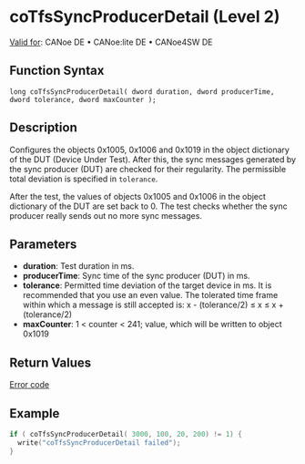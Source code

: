 # coTfsSyncProducerDetail (Level 2)

[Valid for](../../../../Shared/FeatureAvailability.md): CANoe DE • CANoe:lite DE • CANoe4SW DE

## Function Syntax

```
long coTfsSyncProducerDetail( dword duration, dword producerTime, dword tolerance, dword maxCounter );
```

## Description

Configures the objects 0x1005, 0x1006 and 0x1019 in the object dictionary of the DUT (Device Under Test). After this, the sync messages generated by the sync producer (DUT) are checked for their regularity. The permissible total deviation is specified in `tolerance`.

After the test, the values of objects 0x1005 and 0x1006 in the object dictionary of the DUT are set back to 0. The test checks whether the sync producer really sends out no more sync messages.

## Parameters

- **duration**: Test duration in ms.
- **producerTime**: Sync time of the sync producer (DUT) in ms.
- **tolerance**: Permitted time deviation of the target device in ms. It is recommended that you use an even value. The tolerated time frame within which a message is still accepted is: x - (tolerance/2) ≤ x ≤ x + (tolerance/2)
- **maxCounter**: 1 < counter < 241; value, which will be written to object 0x1019

## Return Values

[Error code](../CAPLfunctionsCANopenNLTFSErrorCodes.md)

## Example

```c
if ( coTfsSyncProducerDetail( 3000, 100, 20, 200) != 1) {
  write("coTfsSyncProducerDetail failed");
}
```

